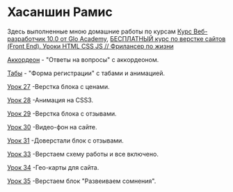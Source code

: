 # Хасаншин Рамис
Здесь выполненные мною домашние работы по курсам [Курс Веб-разработчик 10.0 от Glo Academy](https://www.youtube.com/playlist?list=PL3LQJkGQtzc5G7wIQfVqBMEprmTKZIaXf), [БЕСПЛАТНЫЙ курс по верстке сайтов (Front End). Уроки HTML CSS JS // Фрилансер по жизни](https://www.youtube.com/playlist?list=PLM6XATa8CAG4F9nAIYNS5oAiPotxwLFIr)

[Аккордеон](https://khasanshinramis.github.io/аккордеоны/) - "Ответы на вопросы" с аккордеоном.

[Табы](khasanshinramis.github.io/form_with_animation/scr/) - "Форма регистрации" с табами и анимацией.

[Урок 27](https://khasanshinramis.github.io/Верстка%20блока%20с%20ценами/index.html) -Верстка блока с ценами.

[Урок 28](https://github.com/KhasanshinRamis/khasanshinramis.github.io/blob/master/Форма%20регистрации%20с%20анимацией/scr/index.html) -Анимация на CSS3.

[Урок 29](https://github.com/KhasanshinRamis/khasanshinramis.github.io/blob/master/Штукатурка%20стен/scr/index.html) -Верстка блока с отзывами.

[Урок 30](https://github.com/KhasanshinRamis/khasanshinramis.github.io/blob/master/Дз%20по%20видео-фону/src/index.html) -Видео-фон на сайте.

[Урок 31](https://github.com/KhasanshinRamis/khasanshinramis.github.io/blob/master/Штукатурка%20стен/scr/index.html) -Доверстали блок с отзывами.

[Урок 33](https://github.com/KhasanshinRamis/khasanshinramis.github.io/blob/master/Штукатурка%20стен/scr/index.html) -Верстаем схему работы и все включено.

[Урок 34](https://github.com/KhasanshinRamis/khasanshinramis.github.io/blob/master/Дз%20по%20гео-картам/src) -Гео-карты для сайта.

[Урок 35](https://github.com/KhasanshinRamis/khasanshinramis.github.io/tree/master/Штукатурка%20стен/scr) -Верстаем блок "Развеиваем сомнения".

